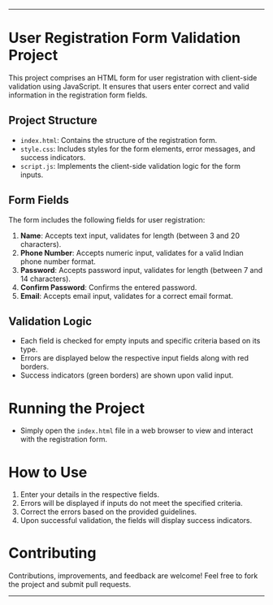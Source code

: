 
---

# User Registration Form Validation Project  #

This project comprises an HTML form for user registration with client-side validation using JavaScript. It ensures that users enter correct and valid information in the registration form fields.

##  Project Structure  ##

- `index.html`: Contains the structure of the registration form.
- `style.css`: Includes styles for the form elements, error messages, and success indicators.
- `script.js`: Implements the client-side validation logic for the form inputs.

##  Form Fields  ##

The form includes the following fields for user registration:

1. **Name**: Accepts text input, validates for length (between 3 and 20 characters).
2. **Phone Number**: Accepts numeric input, validates for a valid Indian phone number format.
3. **Password**: Accepts password input, validates for length (between 7 and 14 characters).
4. **Confirm Password**: Confirms the entered password.
5. **Email**: Accepts email input, validates for a correct email format.

## Validation Logic

- Each field is checked for empty inputs and specific criteria based on its type.
- Errors are displayed below the respective input fields along with red borders.
- Success indicators (green borders) are shown upon valid input.

# Running the Project

- Simply open the `index.html` file in a web browser to view and interact with the registration form.

# How to Use

1. Enter your details in the respective fields.
2. Errors will be displayed if inputs do not meet the specified criteria.
3. Correct the errors based on the provided guidelines.
4. Upon successful validation, the fields will display success indicators.

# Contributing

Contributions, improvements, and feedback are welcome! Feel free to fork the project and submit pull requests.

---
